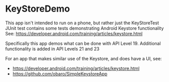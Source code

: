 # KeyStoreDemo

This app isn't intended to run on a phone, but rather just the KeyStoreTest JUnit test contains some tests demonstrating Android Keystore functionality
See: https://developer.android.com/training/articles/keystore.html

Specifically this app demos what can be done with API Level 19. Additional functionality is added in API Levels 21 and 23

For an app that makes similar use of the Keystore, and does have a UI, see:
* https://developer.android.com/training/articles/keystore.html
* https://github.com/obaro/SimpleKeystoreApp
